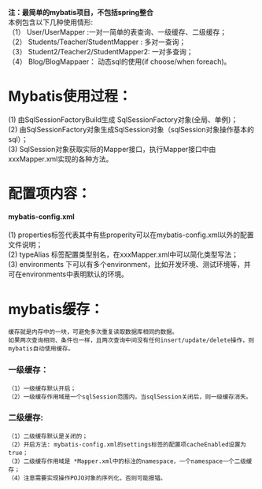 **注：最简单的mybatis项目，不包括spring整合**  
本例包含以下几种使用情形:   
（1） User/UserMapper :一对一简单的表查询、一级缓存、二级缓存；   
（2） Students/Teacher/StudentMapper : 多对一查询；  
（3） Student2/Teacher2/StudentMapper2: 一对多查询；  
（4） Blog/BlogMappaer： 动态sql的使用(if  choose/when  foreach)。  

# Mybatis使用过程：
(1) 由SqlSessionFactoryBuild生成 SqlSessionFactory对象(全局、单例)；  
(2) 由SqlSessionFactory对象生成SqlSession对象（sqlSession对象操作基本的sql）；  
(3) SqlSession对象获取实际的Mapper接口，执行Mapper接口中由xxxMapper.xml实现的各种方法。  

# 配置项内容：
#### mybatis-config.xml
(1) properties标签代表其中有些properity可以在mybatis-config.xml以外的配置文件说明；  
(2) typeAlias 标签配置类型别名，在xxxMapper.xml中可以简化类型写法；  
(3) environments 下可以有多个environment，比如开发环境、测试环境等，并可在environments中表明默认的环境。  

# mybatis缓存：
    缓存就是内存中的一块，可避免多次重复读取数据库相同的数据。
    如果两次查询相同、条件也一样，且两次查询中间没有任何insert/update/delete操作，则mybatis自动使用缓存。
### 一级缓存：
    （1）一级缓存默认开启；
    （2）一级缓存作用域是一个sqlSession范围内，当sqlSession关闭后，则一级缓存消失。
### 二级缓存:
    （1）二级缓存默认是关闭的；
    （2）开启方法: mybatis-config.xml的settings标签的配置项cacheEnabled设置为true；
    （3）二级缓存作用域是 *Mapper.xml中的标注的namespace，一个namespace一个二级缓存；
    （4）注意需要实现操作POJO对象的序列化，否则可能报错。